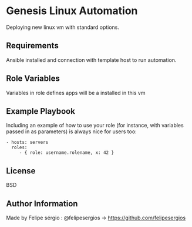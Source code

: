 Genesis Linux Automation
=========

Deploying new linux vm with standard options.

Requirements
------------
Ansible installed and connection with template host to run automation.

Role Variables
--------------

Variables in role defines apps will be a installed in this vm


Example Playbook
----------------

Including an example of how to use your role (for instance, with variables passed in as parameters) is always nice for users too:

    - hosts: servers
      roles:
         - { role: username.rolename, x: 42 }

License
-------

BSD

Author Information
------------------

Made by Felipe sérgio : @felipesergios -> https://github.com/felipesergios
